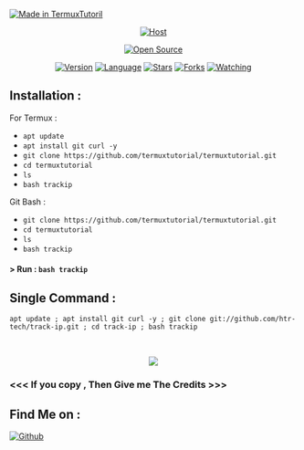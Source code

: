 <p align="left">
<a href="#"><img title="Made in TermuxTutoril" src="https://img.shields.io/badge/MADE%20IN-TermuxTutorial-green?colorA=%23ff0000&colorB=%23017e40&style=for-the-badge"></a>
</p>
<p align="center">
<a href="#"><img title="Host" src="https://raw.githubusercontent.com/htr-tech/release-download/master/images/banner/trackip.png"></a>
</p>
<p align="center">
<a href="#"><img title="Open Source" src="https://img.shields.io/badge/Open%20Source-%E2%9D%A4-green?style=for-the-badge"></a>
</p>
<p align="center">
<a href="#"><img title="Version" src="https://img.shields.io/badge/Version-2.0-green.svg?style=flat-square"></a>
<a href="#"><img title="Language" src="https://badges.frapsoft.com/bash/v1/bash.png?v=103"></a>
<a href="https://github.com/htr-tech/track-ip/stargazers/"><img title="Stars" src="https://img.shields.io/github/stars/htr-tech/track-ip?color=red&style=flat-square"></a>
<a href="https://github.com/htr-tech/track-ip/network/members"><img title="Forks" src="https://img.shields.io/github/forks/htr-tech/track-ip?color=red&style=flat-square"></a>
<a href="https://github.com/htr-tech/track-ip/watchers"><img title="Watching" src="https://img.shields.io/github/watchers/htr-tech/track-ip?label=Watchers&color=blue&style=flat-square"></a>
</p>

## Installation :
For Termux :
* `apt update`
* `apt install git curl -y`
* `git clone https://github.com/termuxtutorial/termuxtutorial.git`
* `cd termuxtutorial`
* `ls`
* `bash trackip`

Git Bash :
* `git clone https://github.com/termuxtutorial/termuxtutorial.git`
* `cd termuxtutorial`
* `ls`
* `bash trackip`
#### > Run : `bash trackip`

## Single Command :
```
apt update ; apt install git curl -y ; git clone git://github.com/htr-tech/track-ip.git ; cd track-ip ; bash trackip
```
<br>
<p align="center">
<img src="![image](https://user-images.githubusercontent.com/84164408/152335750-ed0565a5-37e0-43fe-9e9b-8f9ca1c902f5.png)"/>

### <<< If you copy , Then Give me The Credits >>>

## Find Me on :
[![Github](https://img.shields.io/badge/Github-TermuxTutorial-green?style=for-the-badge&logo=github)](https://github.com/termuxtutorial)
